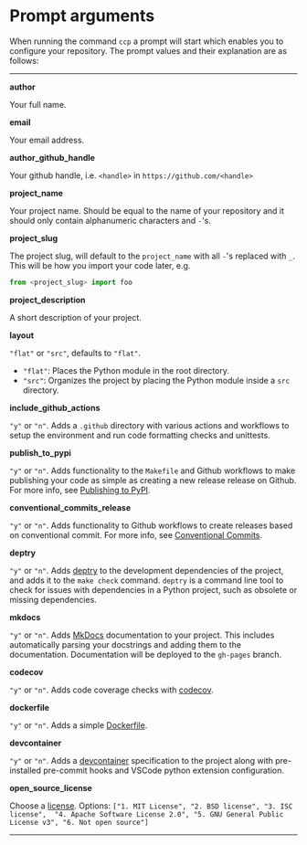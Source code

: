 # Prompt arguments

When running the command `ccp` a prompt will start which enables you to configure your repository. The
prompt values and their explanation are as follows:

---

**author**

Your full name.

**email**

Your email address.

**author_github_handle**

Your github handle, i.e. `<handle>` in `https://github.com/<handle>`

**project_name**

Your project name. Should be equal to the name of your repository
and it should only contain alphanumeric characters and `-`'s.

**project_slug**

The project slug, will default to the `project_name` with all `-`'s
replaced with `_`. This will be how you import your code later, e.g.

```python
from <project_slug> import foo
```

**project_description**

A short description of your project.

**layout**

`"flat"` or `"src"`, defaults to `"flat"`.

- `"flat"`: Places the Python module in the root directory.
- `"src"`: Organizes the project by placing the Python module inside a `src` directory.

**include_github_actions**

`"y"` or `"n"`. Adds a `.github` directory with various actions and
workflows to setup the environment and run code formatting checks
and unittests.

**publish_to_pypi**

`"y"` or `"n"`. Adds functionality to the
`Makefile` and Github workflows to make publishing your code as
simple as creating a new release release on Github. For more info,
see
[Publishing to PyPI](./features/publishing.md).

**conventional_commits_release**

`"y"` or `"n"`. Adds functionality to Github workflows
to create releases based on conventional commit. For more info,
see
[Conventional Commits](https://www.conventionalcommits.org).

**deptry**

`"y"` or `"n"`. Adds [deptry](https://fpgmaas.github.io/deptry/)
to the development dependencies of the project, and adds it to the `make check` command. `deptry` is a command line tool to check for issues with dependencies in a Python project, such as obsolete or missing dependencies.

**mkdocs**

`"y"` or `"n"`. Adds [MkDocs](https://www.mkdocs.org/)
documentation to your project. This includes automatically parsing
your docstrings and adding them to the documentation. Documentation
will be deployed to the `gh-pages` branch.

**codecov**

`"y"` or `"n"`. Adds code coverage checks with [codecov](https://about.codecov.io/).

**dockerfile**

`"y"` or `"n"`. Adds a simple [Dockerfile](https://docker.com).

**devcontainer**

`"y"` or `"n"`. Adds a [devcontainer](https://code.visualstudio.com/docs/devcontainers/containers) specification to the project along with pre-installed pre-commit hooks and VSCode python extension configuration.

**open_source_license**

Choose a [license](https://choosealicense.com/). Options:
`["1. MIT License", "2. BSD license", "3. ISC license",  "4. Apache Software License 2.0", "5. GNU General Public License v3", "6. Not open source"]`

---
